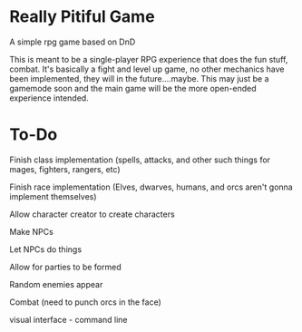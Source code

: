 # Really Pitiful Game
A simple rpg game based on DnD

This is meant to be a single-player RPG experience that does the fun stuff, combat. 
It's basically a fight and level up game, no other mechanics have been implemented, they will in the future....maybe.
This may just be a gamemode soon and the main game will be the more open-ended experience intended.

# To-Do
Finish class implementation (spells, attacks, and other such things for mages, fighters, rangers, etc)

Finish race implementation (Elves, dwarves, humans, and orcs aren't gonna implement themselves)

Allow character creator to create characters

Make NPCs

Let NPCs do things

Allow for parties to be formed

Random enemies appear

Combat (need to punch orcs in the face)

visual interface - command line

